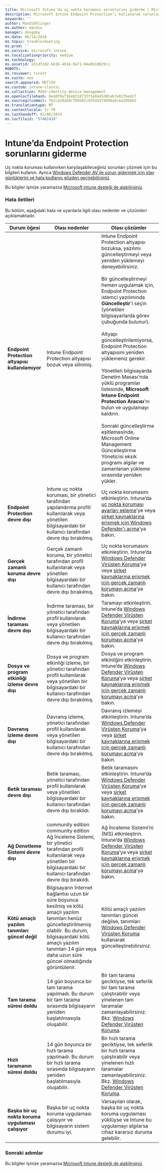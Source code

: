 ```yaml
---
title: Microsoft Intune’da uç nokta koruması sorunlarını giderme | Microsoft Docs
description: Microsoft Intune Endpoint Protection’ı kullanarak sorunları çözün.
keywords: ''
author: MandiOhlinger
ms.author: mandia
manager: dougeby
ms.date: 06/14/2018
ms.topic: troubleshooting
ms.prod: ''
ms.service: microsoft-intune
ms.localizationpriority: medium
ms.technology: ''
ms.assetid: e31df2d2-bb1b-491b-9a71-04e0b18829c1
ROBOTS: ''
ms.reviewer: tscott
ms.suite: ems
search.appverid: MET150
ms.custom: intune-classic
ms.collection: M365-identity-device-management
ms.openlocfilehash: 8eddf9af16e0218733f1e0445d85ab7e0176ed27
ms.sourcegitcommit: fb2ca28ab0cf89202c935da3f9d98adcea20566d
ms.translationtype: MT
ms.contentlocale: tr-TR
ms.lasthandoff: 03/06/2019
ms.locfileid: "57461439"
---
```

# <a name="troubleshoot-endpoint-protection-in-intune"></a>Intune’da Endpoint Protection sorunlarını giderme

Uç nokta koruması kullanırken karşılaşabileceğiniz sorunları çözmek için bu bilgileri kullanın. Ayrıca [Windows Defender AV ile sorun gidermek için olay günlüklerini ve hata kodlarını gözden geçirebilirsiniz](https://docs.microsoft.com/windows/security/threat-protection/windows-defender-antivirus/troubleshoot-windows-defender-antivirus).

Bu bilgiler işinize yaramazsa [Microsoft Intune desteği de alabilirsiniz](get-support.md).

### <a name="error-messages"></a>Hata iletileri
Bu bölüm, aşağıdaki hata ve uyarılarla ilgili olası nedenler ve çözümleri açıklamaktadır.

|Durum öğesi|Olası nedenler|Olası çözümler|
|---------------|--------------------|-----------------------|
|**Endpoint Protection altyapısı kullanılamıyor**|Intune Endpoint Protection altyapısı bozuk veya silinmiş.|Intune Endpoint Protection altyapısı bozuksa, yazılımı güncelleştirmeyi veya yeniden yüklemeyi deneyebilirsiniz.<br /><br />Bir güncelleştirmeyi hemen uygulamak için, Endpoint Protection istemci yazılımında **Güncelleştir**'i seçin (yönetilen bilgisayarlarda görev çubuğunda bulunur).<br /><br />Altyapı güncelleştirilemiyorsa, Endpoint Protection altyapısını yeniden yüklemeniz gerekir.<br /><br />Yönetilen bilgisayarda Denetim Masası'nda yüklü programlar listesinde, **Microsoft Intune Endpoint Protection Aracısı**'nı bulun ve uygulamayı kaldırın.<br /><br />Sonraki güncelleştirme eşitlemesinde, Microsoft Online Management Güncelleştirme Yöneticisi eksik programı algılar ve zamanlanan yükleme sırasında yeniden yükler.|
|**Endpoint Protection devre dışı**|Intune uç nokta koruması, bir yönetici tarafından yapılandırma profili kullanılarak veya yönetilen bilgisayardaki bir kullanıcı tarafından devre dışı bırakılmış.|Uç nokta korumasını etkinleştirin. Intune’da [uç nokta koruması ayarları ekleme](endpoint-protection-configure.md)’ye veya [şirket kaynaklarına erişmek için Windows Defender’ı açma](/intune-user-help/turn-on-defender-windows)’ya bakın.|
|**Gerçek zamanlı koruma devre dışı**|Gerçek zamanlı koruma, bir yönetici tarafından profil kullanılarak veya yönetilen bilgisayardaki bir kullanıcı tarafından devre dışı bırakılmış.|Uç nokta korumasını etkinleştirin. Intune’da [Windows Defender Virüsten Koruma](device-restrictions-windows-10.md#windows-defender-antivirus)’ya veya [şirket kaynaklarına erişmek için gerçek zamanlı korumayı açma](/intune-user-help/turn-on-defender-windows)’ya bakın. |
|**İndirme taraması devre dışı**|İndirme taraması, bir yönetici tarafından profil kullanılarak veya yönetilen bilgisayardaki bir kullanıcı tarafından devre dışı bırakılmış.|Taramayı etkinleştirin. Intune’da [Windows Defender Virüsten Koruma](device-restrictions-windows-10.md#windows-defender-antivirus)’ya veya [şirket kaynaklarına erişmek için gerçek zamanlı korumayı açma](/intune-user-help/turn-on-defender-windows)’ya bakın. |
|**Dosya ve program etkinliği izleme devre dışı**|Dosya ve program etkinliği izleme, bir yönetici tarafından profil kullanılarak veya yönetilen bir bilgisayardaki bir kullanıcı tarafından devre dışı bırakılmış.|Dosya ve program etkinliğini etkinleştirin. Intune’da [Windows Defender Virüsten Koruma](device-restrictions-windows-10.md#windows-defender-antivirus)’ya veya [şirket kaynaklarına erişmek için gerçek zamanlı korumayı açma](/intune-user-help/turn-on-defender-windows)’ya bakın. |
|**Davranış izleme devre dışı**|Davranış izleme, yönetici tarafından profil kullanılarak veya yönetilen bilgisayardaki bir kullanıcı tarafından devre dışı bırakılmış.|Davranış izlemeyi etkinleştirin. Intune’da [Windows Defender Virüsten Koruma](device-restrictions-windows-10.md#windows-defender-antivirus)’ya veya [şirket kaynaklarına erişmek için gerçek zamanlı korumayı açma](/intune-user-help/turn-on-defender-windows)’ya bakın. |
|**Betik taraması devre dışı**|Betik taraması, yönetici tarafından profil kullanılarak veya yönetilen bilgisayardaki bir kullanıcı tarafından devre dışı bırakıldı.|Betik taramasını etkinleştirin. Intune’da [Windows Defender Virüsten Koruma](device-restrictions-windows-10.md#windows-defender-antivirus)’ya veya [şirket kaynaklarına erişmek için gerçek zamanlı korumayı açma](/intune-user-help/turn-on-defender-windows)’ya bakın. |
|**Ağ Denetleme Sistemi devre dışı**|community edition community edition Ağ İnceleme Sistemi, bir yönetici tarafından profil kullanılarak veya yönetilen bir bilgisayardaki bir kullanıcı tarafından devre dışı bırakıldı.|Ağ İnceleme Sistemi’ni (NIS) etkinleştirin. Intune’da [Windows Defender Virüsten Koruma](device-restrictions-windows-10.md#windows-defender-antivirus)’ya veya [şirket kaynaklarına erişmek için gerçek zamanlı korumayı açma](/intune-user-help/turn-on-defender-windows)’ya bakın. |
|**Kötü amaçlı yazılım tanımları güncel değil**|Bilgisayarın İnternet bağlantısı uzun bir süre boyunca kesilmiş ve kötü amaçlı yazılım tanımları henüz güncelleştirilmemiş olabilir. Bu durum, bilgisayardaki kötü amaçlı yazılım tanımları 14 gün veya daha uzun süre güncel olmadığında görüntülenir.|Kötü amaçlı yazılım tanımları güncel değilse, tanımları [Windows Defender Virüsten Koruma](device-restrictions-windows-10.md#windows-defender-antivirus) kullanarak güncelleştirebilirsiniz.|
|**Tam tarama süresi doldu**|14 gün boyunca bir tam tarama yapılmadı. Bu durum bir tam tarama sırasında bilgisayarın yeniden başlatılmasıyla oluşabilir.|Bir tam tarama geciktiyse, tek seferlik bir tam tarama çalıştırabilir veya yinelenen tam taramalar zamanlayabilirsiniz. Bkz. [Windows Defender Virüsten Koruma](device-restrictions-windows-10.md#windows-defender-antivirus). |
|**Hızlı taramanın süresi doldu**|14 gün boyunca bir hızlı tarama yapılmadı. Bu durum bir hızlı tarama sırasında bilgisayarın yeniden başlatılmasıyla oluşabilir.|Bir hızlı tarama geciktiyse, tek seferlik bir hızlı tarama çalıştırabilir veya yinelenen hızlı taramalar zamanlayabilirsiniz. Bkz. [Windows Defender Virüsten Koruma](device-restrictions-windows-10.md#windows-defender-antivirus).|
|**Başka bir uç nokta koruma uygulaması çalışıyor**|Başka bir uç nokta koruma uygulaması çalışıyor ve bilgisayarın sistem durumu iyi.|Varsayılan olarak, başka bir uç nokta koruma uygulaması yüklüyse ve Intune bu uygulamayı algılarsa cihaz kararsız duruma gelebilir.|

### <a name="next-steps"></a>Sonraki adımlar
Bu bilgiler işinize yaramazsa [Microsoft Intune desteği de alabilirsiniz](get-support.md).
